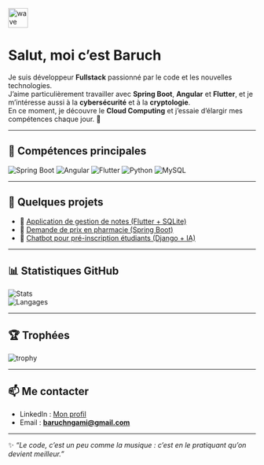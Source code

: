 <img src="https://media.giphy.com/media/hvRJCLFzcasrR4ia7z/giphy.gif" width="40px" alt="wave"/>

# Salut, moi c’est Baruch

Je suis développeur **Fullstack** passionné par le code et les nouvelles technologies.  
J’aime particulièrement travailler avec **Spring Boot**, **Angular** et **Flutter**, et je m’intéresse aussi à la **cybersécurité** et à la **cryptologie**.  
En ce moment, je découvre le **Cloud Computing** et j’essaie d’élargir mes compétences chaque jour. 🚀  

---

## 🚀 Compétences principales
![Spring Boot](https://img.shields.io/badge/SpringBoot-6DB33F?logo=springboot&logoColor=fff)
![Angular](https://img.shields.io/badge/Angular-DD0031?logo=angular&logoColor=fff)
![Flutter](https://img.shields.io/badge/Flutter-02569B?logo=flutter&logoColor=fff)
![Python](https://img.shields.io/badge/Python-3776AB?logo=python&logoColor=fff)
![MySQL](https://img.shields.io/badge/MySQL-4479A1?logo=mysql&logoColor=fff)

---

## 📌 Quelques projets
- 📝 [Application de gestion de notes (Flutter + SQLite)](https://github.com/NgamiBaruch/gestion-notes-flutter)  
- 💊 [Demande de prix en pharmacie (Spring Boot)](https://github.com/NgamiBaruch/demande-prix-pharma)  
- 🤖 [Chatbot pour pré-inscription étudiants (Django + IA)](https://github.com/NgamiBaruch/chatbot-preregistration)

---

## 📊 Statistiques GitHub
![Stats](https://github-readme-stats.vercel.app/api?username=NgamiBaruch&show_icons=true&theme=radical)  
![Langages](https://github-readme-stats.vercel.app/api/top-langs/?username=NgamiBaruch&layout=compact&theme=radical)

---

## 🏆 Trophées
![trophy](https://github-profile-trophy.vercel.app/?username=NgamiBaruch&theme=onedark)

---

## 📫 Me contacter
- LinkedIn : [Mon profil](https://www.linkedin.com/in/tonprofil)  
- Email : **baruchngami@gmail.com**

---

✨ _“Le code, c’est un peu comme la musique : c’est en le pratiquant qu’on devient meilleur.”_
